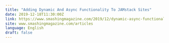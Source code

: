 ```yaml
---
title: "Adding Dynamic And Async Functionality To JAMstack Sites"
date: 2019-12-18T11:30:00Z
link: https://www.smashingmagazine.com/2019/12/dynamic-async-functionality-jamsstack-websites/?utm_medium=RSS&utm_source=news.12bit.vn
site: www.smashingmagazine.com/articles
language: English
draft: false
---
```


